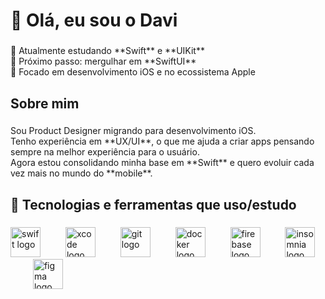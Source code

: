 <h1 align="left">👋 Olá, eu sou o Davi</h1>

###

<p align="left">📱 Atualmente estudando **Swift** e **UIKit**  <br>🎯 Próximo passo: mergulhar em **SwiftUI**  <br>🍏 Focado em desenvolvimento iOS e no ecossistema Apple</p>

###

<h2 align="left">Sobre mim</h2>

###

<p align="left">Sou Product Designer migrando para desenvolvimento iOS.  <br>Tenho experiência em **UX/UI**, o que me ajuda a criar apps pensando sempre na melhor experiência para o usuário.  <br>Agora estou consolidando minha base em **Swift** e quero evoluir cada vez mais no mundo do **mobile**.</p>

###

<h2 align="left">🔧 Tecnologias e ferramentas que uso/estudo</h2>

###

<div align="left">
  <img src="https://cdn.jsdelivr.net/gh/devicons/devicon/icons/swift/swift-original.svg" height="48" alt="swift logo"  />
  <img width="32" />
  <img src="https://cdn.jsdelivr.net/gh/devicons/devicon/icons/xcode/xcode-plain.svg" height="48" alt="xcode logo"  />
  <img width="32" />
  <img src="https://cdn.jsdelivr.net/gh/devicons/devicon/icons/git/git-original.svg" height="48" alt="git logo"  />
  <img width="32" />
  <img src="https://cdn.jsdelivr.net/gh/devicons/devicon/icons/docker/docker-original.svg" height="48" alt="docker logo"  />
  <img width="32" />
  <img src="https://cdn.jsdelivr.net/gh/devicons/devicon/icons/firebase/firebase-plain.svg" height="48" alt="firebase logo"  />
  <img width="32" />
  <img src="https://cdn.jsdelivr.net/gh/devicons/devicon/icons/insomnia/insomnia-original.svg" height="48" alt="insomnia logo"  />
  <img width="32" />
  <img src="https://cdn.jsdelivr.net/gh/devicons/devicon/icons/figma/figma-original.svg" height="48" alt="figma logo"  />
</div>

###
